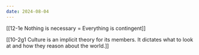 ```yaml
---
date: 2024-08-04
---
```

[[12-1e Nothing is necessary = Everything is contingent]]

[[10-2g1 Culture is an implicit theory for its members. It dictates what to look at and how they reason about the world.]]